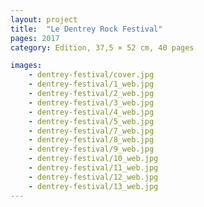 ```yaml
---
layout: project
title:  "Le Dentrey Rock Festival"
pages: 2017
category: Edition, 37,5 × 52 cm, 40 pages

images:
    - dentrey-festival/cover.jpg
    - dentrey-festival/1_web.jpg
    - dentrey-festival/2_web.jpg
    - dentrey-festival/3_web.jpg
    - dentrey-festival/4_web.jpg
    - dentrey-festival/5_web.jpg
    - dentrey-festival/7_web.jpg
    - dentrey-festival/8_web.jpg
    - dentrey-festival/9_web.jpg
    - dentrey-festival/10_web.jpg
    - dentrey-festival/11_web.jpg
    - dentrey-festival/12_web.jpg
    - dentrey-festival/13_web.jpg
---
```

